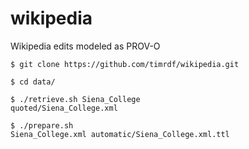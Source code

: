 wikipedia
=========

Wikipedia edits modeled as PROV-O

```
$ git clone https://github.com/timrdf/wikipedia.git

$ cd data/

$ ./retrieve.sh Siena_College
quoted/Siena_College.xml

$ ./prepare.sh 
Siena_College.xml automatic/Siena_College.xml.ttl
```
